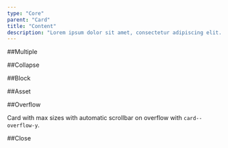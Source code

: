 ```yaml
---
type: "Core"
parent: "Card"
title: "Content"
description: "Lorem ipsum dolor sit amet, consectetur adipiscing elit. Nunc tempus laoreet leo sit amet iaculis."
---
```


##Multiple

<demo>
  <demovanilla src="inline/core/card/multiple">
  </demovanilla>
</demo>

##Collapse

<demo>
  <demovanilla src="inline/core/card/collapse">
  </demovanilla>
</demo>

##Block

<demo>
  <demovanilla src="inline/core/card/block">
  </demovanilla>
</demo>

##Asset

<demo>
  <demovanilla src="inline/core/card/asset">
  </demovanilla>
</demo>

##Overflow

Card with max sizes with automatic scrollbar on overflow with `card--overflow-y`.

<demo>
  <demovanilla src="inline/core/card/overflow-y">
  </demovanilla>
</demo>

##Close

<demo>
  <demovanilla src="inline/core/card/close">
  </demovanilla>
</demo>
